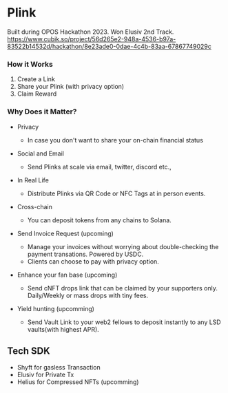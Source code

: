 # Plink
Built during OPOS Hackathon 2023. Won Elusiv 2nd Track.
https://www.cubik.so/project/56d265e2-948a-4536-b97a-83522b14532d/hackathon/8e23ade0-0dae-4c4b-83aa-67867749029c

### How it Works
1. Create a Link
2. Share your Plink (with privacy option)
3. Claim Reward

### Why Does it Matter?

- Privacy
    - In case you don't want to share your on-chain financial status
- Social and Email
    - Send Plinks at scale via email, twitter, discord etc.,
- In Real Life
    - Distribute Plinks via QR Code or NFC Tags at in person events.
- Cross-chain
    - You can deposit tokens from any chains to Solana.

- Send Invoice Request (upcoming)
    - Manage your invoices without worrying about double-checking the payment transations. Powered by USDC.
    - Clients can choose to pay with privacy option.
- Enhance your fan base (upcoming)
    - Send cNFT drops link that can be claimed by your supporters only. Daily/Weekly or mass drops with tiny fees.
- Yield hunting (upcomming)
    - Send Vault Link to your web2 fellows to deposit instantly to any LSD vaults(with highest APR).


## Tech SDK
- Shyft for gasless Transaction
- Elusiv for Private Tx
- Helius for Compressed NFTs (upcomming)
